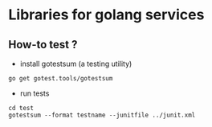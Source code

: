 # Libraries for golang services

## How-to test ?
- install gotestsum (a testing utility)
```
go get gotest.tools/gotestsum
```
- run tests
```
cd test
gotestsum --format testname --junitfile ../junit.xml
```
